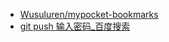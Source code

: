 - [Wusuluren/mypocket-bookmarks](https://github.com/Wusuluren/mypocket-bookmarks)
- [git push 输入密码_百度搜索](https://www.baidu.com/s?ie=utf-8&f=8&rsv_bp=1&tn=baidu&wd=git%20push%20%E8%BE%93%E5%85%A5%E5%AF%86%E7%A0%81&oq=bash%2520%25E5%258F%2598%25E9%2587%258F%25E6%25AF%2594%25E8%25BE%2583%25E5%25A4%25A7%25E5%25B0%258F&rsv_pq=f30d2c00000186ef&rsv_t=841bz3sCf9L0IHFevkT8kj49LeRhjOylbmXn2zA9%2BoHtEF9D6a5t3EsUpN4&rqlang=cn&rsv_enter=1&inputT=16197&rsv_sug3=46&rsv_sug1=41&rsv_sug7=100&_sglink=1&bs=bash%20%E5%8F%98%E9%87%8F%E6%AF%94%E8%BE%83%E5%A4%A7%E5%B0%8F)
